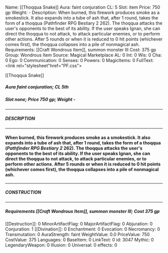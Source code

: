 Name: [[Thoqqua Snake]]
Aura: faint conjuration
CL: 5
Slot: item
Price: 750 gp
Weight: -
Description: When burned, this firework produces smoke as a smokestick. It also expands into a tube of ash that, after 1 round, takes the form of a thoqqua (Pathfinder RPG Bestiary 2 262). The thoqqua attacks the user's opponents to the best of its ability. If the user speaks Ignan, she can direct the thoqqua to not attack, to attack particular enemies, or to perform other actions. After 5 rounds or when it is reduced to 0 hit points (whichever comes first), the thoqqua collapses into a pile of nonmagical ash.
Requirements: [[Craft Wondrous Item]], summon monster III
Cost: 375 gp
Group: Wondrous Item
Source: Magical Marketplace
AL: 0
Int: 0
Wis: 0
Cha: 0
Ego: 0
Communication: 0
Senses: 0
Powers: 0
MagicItems: 0
FullText: <link rel="stylesheet"href="PF.css"><div class="heading"><p class="alignleft">[[Thoqqua Snake]]</p><div style="clear: both;"></div></div><div><h5><b>Aura </b>faint conjuration; <b>CL </b>5th</h5><h5><b>Slot </b>none; <b>Price </b>750 gp; <b>Weight </b>-</h5></div><hr/><div><h5><b>DESCRIPTION</b></h5></div><hr/><div><h4><p>When burned, this firework produces smoke as a smokestick. It also expands into a tube of ash that, after 1 round, takes the form of a thoqqua (<i>Pathfinder RPG Bestiary 2</i> 262). The thoqqua attacks the user's opponents to the best of its ability. If the user speaks Ignan, she can direct the thoqqua to not attack, to attack particular enemies, or to perform other actions. After 5 rounds or when it is reduced to 0 hit points (whichever comes first), the thoqqua collapses into a pile of nonmagical ash.</p></h4></div><hr/><div><h5><b>CONSTRUCTION</b></h5></div><hr/><div><h5><b>Requirements </b>[[Craft Wondrous Item]], <i>summon monster III</i>; <b>Cost </b>375 gp</h5></div>
[[Destruction]]: 0
MinorArtifactFlag: 0
MajorArtifactFlag: 0
Abjuration: 0
Conjuration: 1
[[Divination]]: 0
Enchantment: 0
Evocation: 0
Necromancy: 0
Transmutation: 0
AuraStrength: faint
WeightValue: 0.0
PriceValue: 750
CostValue: 375
Languages: 0
BaseItem: 0
LinkText: 0
id: 3047
Mythic: 0
LegendaryWeapon: 0
Illusion: 0
Universal: 0
effects: 0
